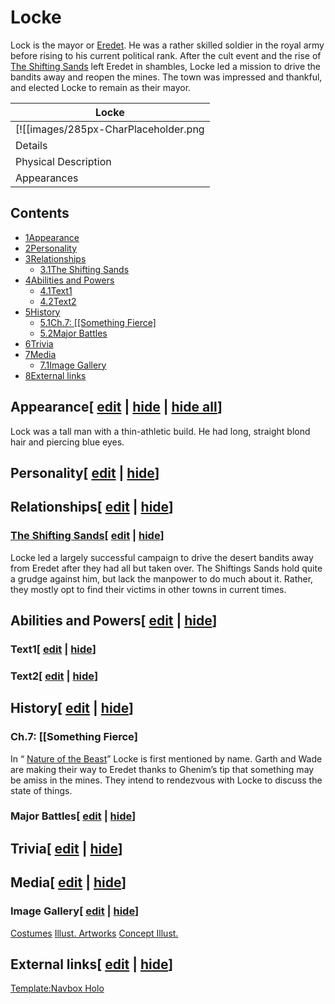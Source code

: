 # Locke

Lock is the mayor or [Eredet](/wiki/Eredet "Eredet"). He was a rather skilled soldier in the royal army before rising to his current political rank. After the cult event and the rise of [The Shifting Sands](/wiki/The_Shifting_Sand?action=edit&redlink=1 "The Shifting Sand (page does not exist)") left Eredet in shambles, Locke led a mission to drive the bandits away and reopen the mines. The town was impressed and thankful, and elected Locke to remain as their mayor.

| Locke |
| --- |
| [![[images/285px-CharPlaceholder.png|Image]]](/wiki/File:CharPlaceholder.png) |
| Details |
| Physical Description |
| Appearances |

## Contents

- [1Appearance](#Appearance)
- [2Personality](#Personality)
- [3Relationships](#Relationships)
  - [3.1The Shifting Sands](#The_Shifting_Sands)
- [4Abilities and Powers](#Abilities_and_Powers)
  - [4.1Text1](#Text1)
  - [4.2Text2](#Text2)
- [5History](#History)
  - [5.1Ch.7: \[\[Something Fierce\]](#Ch.7:_[[Something_Fierce])
  - [5.2Major Battles](#Major_Battles)
- [6Trivia](#Trivia)
- [7Media](#Media)
  - [7.1Image Gallery](#Image_Gallery)
- [8External links](#External_links)

## Appearance\[ [edit](/wiki/Locke?action=edit&section=1 "Edit section: Appearance") \| [hide](/wiki/Locke "Expand or collapse this section") \| [hide all](/wiki/Locke "Expand or collapse all sections on this page")\]

Lock was a tall man with a thin-athletic build. He had long, straight blond hair and piercing blue eyes.

## Personality\[ [edit](/wiki/Locke?action=edit&section=2 "Edit section: Personality") \| [hide](/wiki/Locke "Expand or collapse this section")\]

## Relationships\[ [edit](/wiki/Locke?action=edit&section=3 "Edit section: Relationships") \| [hide](/wiki/Locke "Expand or collapse this section")\]

### [The Shifting Sands](/wiki/The_Shifting_Sands "The Shifting Sands")\[ [edit](/wiki/Locke?action=edit&section=4 "Edit section: The Shifting Sands") \| [hide](/wiki/Locke "Expand or collapse this section")\]

Locke led a largely successful campaign to drive the desert bandits away from Eredet after they had all but taken over. The Shiftings Sands hold quite a grudge against him, but lack the manpower to do much about it. Rather, they mostly opt to find their victims in other towns in current times.

## Abilities and Powers\[ [edit](/wiki/Locke?action=edit&section=5 "Edit section: Abilities and Powers") \| [hide](/wiki/Locke "Expand or collapse this section")\]

### Text1\[ [edit](/wiki/Locke?action=edit&section=6 "Edit section: Text1") \| [hide](/wiki/Locke "Expand or collapse this section")\]

### Text2\[ [edit](/wiki/Locke?action=edit&section=7 "Edit section: Text2") \| [hide](/wiki/Locke "Expand or collapse this section")\]

## History\[ [edit](/wiki/Locke?action=edit&section=8 "Edit section: History") \| [hide](/wiki/Locke "Expand or collapse this section")\]

### Ch.7: \[\[Something Fierce\]

In “ [Nature of the Beast](/wiki/Nature_of_the_Beast "Nature of the Beast")” Locke is first mentioned by name. Garth and Wade are making their way to Eredet thanks to Ghenim’s tip that something may be amiss in the mines. They intend to rendezvous with Locke to discuss the state of things.

### Major Battles\[ [edit](/wiki/Locke?action=edit&section=9 "Edit section: Major Battles") \| [hide](/wiki/Locke "Expand or collapse this section")\]

## Trivia\[ [edit](/wiki/Locke?action=edit&section=10 "Edit section: Trivia") \| [hide](/wiki/Locke "Expand or collapse this section")\]

## Media\[ [edit](/wiki/Locke?action=edit&section=11 "Edit section: Media") \| [hide](/wiki/Locke "Expand or collapse this section")\]

### Image Gallery\[ [edit](/wiki/Locke?action=edit&section=12 "Edit section: Image Gallery") \| [hide](/wiki/Locke "Expand or collapse this section")\]

[Costumes](#tabber-tabpanel-Costumes-0) [Illust. Artworks](#tabber-tabpanel-Illust._Artworks-0) [Concept Illust.](#tabber-tabpanel-Concept_Illust.-0)

## External links\[ [edit](/wiki/Locke?action=edit&section=13 "Edit section: External links") \| [hide](/wiki/Locke "Expand or collapse this section")\]

[Template:Navbox Holo](/wiki/Template:Navbox_Holo?action=edit&redlink=1 "Template:Navbox Holo (page does not exist)")